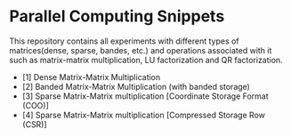 # Parallel Computing Snippets

This repository contains all experiments with different types of matrices(dense, sparse, bandes, etc.) and operations associated with it such as matrix-matrix multiplication, LU factorization and QR factorization.

- [1] Dense Matrix-Matrix Multiplication
- [2] Banded Matrix-Matrix Multiplication (with banded storage)
- [3] Sparse Matrix-Matrix multiplication [Coordinate Storage Format (COO)]
- [4] Sparse Matrix-Matrix multiplication [Compressed Storage Row (CSR)]

